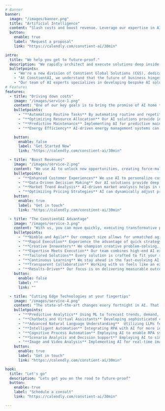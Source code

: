 ```yaml
---
# Banner
banner:
  image: "/images/banner.png"
  title: "Artificial Intelligence"
  content: "Slash costs and boost revenue. Leverage our expertise in AI to radically transform your business."
  button:
    enable: true
    label: "Request a proposal"
    link: "https://calendly.com/constient-ai/30min"

intro:
  title: "We help you get to future-proof."
  description: "We rapidly architect and execute solutions deep inside your business and software processes that result in immediate and long-term gains."
  bulletpoints:
    - "We're a new division of Constient Global Solutions (CGS), dedicated to accelerating the pace of AI transformation in our client's businesses. Incorporated in 2012, CGS is a software services company headquartered in India with offices across Europe and North America."
    - "At ConstientAI, we understand that the future of business hinges on the effective integration of AI technologies. Our mission is to empower your organization with AI-driven solutions that not only streamline operations but also open new avenues for revenue generation and growth"
    - "Our team of AI experts specializes in developing bespoke AI solutions tailored to the unique challenges and opportunities of your business. Whether it's automating routine tasks, extracting insights from data, or creating intelligent customer interfaces, we have the expertise to make it happen"
# Features
features:
  - title: "Driving down costs"
    image: "/images/service-1.png"
    content: "One of our key goals is to bring the promise of AI home to you by working collaboratively with you to achieve measurable reductions in your cost of operations"
    bulletpoints:
      - "**Automating Routine Tasks** By automating routine and repetitive tasks, we help you reduce labor costs and minimize human error, leading to increased operational efficiency."
      - "**Optimizing Resource Allocation** Our AI solutions provide insights for optimal resource allocation, reducing waste and lowering operational costs."
      - "**Predictive Maintenance** Implementing AI for predictive maintenance in manufacturing and other sectors can significantly reduce downtime and maintenance costs."
      - "**Energy Efficiency** AI-driven energy management systems can optimize energy use, leading to substantial cost savings for your business."

    button:
      enable: false
      label: "Get Started Now"
      link: "https://calendly.com/constient-ai/30min"

  - title: "Boost Revenues"
    image: "/images/service-2.png"
    content: "We use AI to unlock new opportunities, creating force-multipliers that result in a higher topline year on year"
    bulletpoints:
      - "**Enhanced Customer Experiences** We use AI to personalize customer experiences, leading to increased customer satisfaction and loyalty, and ultimately, higher revenue."
      - "**Data-Driven Decision Making** Our AI solutions provide deep insights from your data, enabling informed decision-making and identifying new revenue-generating opportunities."
      - "**Market Trend Analysis** AI-driven market analysis helps in understanding emerging trends, allowing your business to stay ahead of the curve and capitalize on new markets."
      - "**Optimizing Pricing Strategies** AI can dynamically adjust pricing based on market demand, competition, and customer behavior, maximizing your revenue potential."
    button:
      enable: true
      label: "Get in touch"
      link: "https://calendly.com/constient-ai/30min"

  - title: "The ConstientAI Advantage"
    image: "/images/service-3.png"
    content: "With us, you can move quickly, executing transformative projects that clearly demonstrate (to your stakeholders) your commitment to future-proofing your business."
    bulletpoints:
      - "**Nimble and Agile** Our compact size allows for unmatched agility and flexibility, adapting swiftly to your unique needs and market changes."
      - "**Rapid Execution** Experience the advantage of quick strategy-to-execution, accelerating your journey towards AI-driven success."
      - "**Creative Innovators** We champion creative problem-solving, delivering innovative and unique AI solutions that set you apart."
      - "**Expertise Meets Execution** Our team combines high-end AI expertise with practical execution skills, ensuring real-world applicability and seamless integration."
      - "**Tailored Solutions** Every solution is crafted to fit your specific challenges and goals, ensuring a truly personalized AI strategy."
      - "**Continuous Learning** We stay ahead in the fast-evolving AI landscape, bringing you the most advanced and efficient solutions."
      - "**Transparent Collaboration** Working with us feels like an extension of your team, with a commitment to openness and joint decision-making."
      - "**Results-Driven** Our focus is on delivering measurable outcomes, whether it's boosting efficiency, cutting costs, or driving revenue growth."
    button:
      enable: false
      label: ""
      link: ""

  - title: "Cutting Edge Technologies at your fingertips"
    image: "/images/service-4.png"
    content: "The state-of-the-art changes every fortnight in AI. That's how rapidly this landscape changes. We track and experiment with each new model, technology and stack. So that you don't have to."
    bulletpoints:
      - "**Predictive Analytics** Using ML to forecast trends, demand, and customer behavior with high accuracy."
      - "**Chatbots and Virtual Assistants** Developing sophisticated chatbots for customer service, enhancing user experience and operational efficiency."
      - "**Advanced Natural Language Understanding**  Utilizing LLMs for deep comprehension of text, enabling sophisticated conversation agents and content analysis tools"
      - "**Intelligent Automation** Integrating RPA with AI for more intelligent and adaptive business process automation, transcending routine task automation."
      - "**Cognitive Process Automation** Employing AI to enable RPA systems to handle complex, unstructured data, significantly enhancing operational efficiency."
      - "**Scenario Analysis and Decision Support** Employing AI to simulate various scenarios and provide prescriptive insights for strategic planning and risk management."
      - "**Image and Video Analysis** Implementing AI for real-time image and video analysis, applicable in security, retail, and healthcare for pattern recognition and anomaly detection"
    button:
      enable: true
      label: "Get in touch"
      link: "https://calendly.com/constient-ai/30min"

hook:
  title: "Let's go"
  description: "Lets get you on the road to future-proof"
  button:
    enable: true
    label: "Schedule a consult"
    link: "https://calendly.com/constient-ai/30min"

---
```

